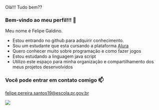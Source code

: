Olá!!! Tudo bem??
### Bem-vindo ao meu perfil!!! 💙

Meu nome é Felipe Galdino.
- Estou entrando no github para adquirir conhecimento.
- Sou um estudante que esta cursando a plataforma [Alura](https://www.alura.com.br)
- Quero conhecer muito sobre programação e como fazer jogos
- Estou estudando a linguagem java script
- Utilizo este espaço para minha organização e compartilhamento dos meus projetos desenvolvidos

### Você pode entrar em contato comigo 📫

felipe.pereira.santos19@escola.pr.gov.br 

![](https://media.tenor.com/JWJRjZFUa_cAAAAC/one-piece-anime.gif)
